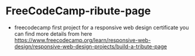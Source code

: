# FreeCodeCamp-ribute-page
- freecodecamp first project for a responsive web design certificate
you can find more details from here https://www.freecodecamp.org/learn/responsive-web-design/responsive-web-design-projects/build-a-tribute-page

